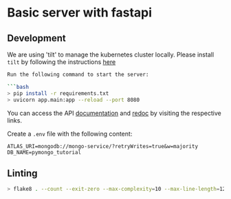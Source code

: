 # Basic server with fastapi

## Development
We are using 'tilt' to manage the kubernetes cluster locally. Please install `tilt` by following the instructions [here](https://docs.tilt.dev/install.html)


```bash
Run the following command to start the server:

```bash
> pip install -r requirements.txt
> uvicorn app.main:app --reload --port 8080
```

You can access the API [documentation](http://localhost:8000/docs) and [redoc](http://localhost:8000/redoc) by visiting the respective links.

Create a `.env` file with the following content:

```
ATLAS_URI=mongodb://mongo-service/?retryWrites=true&w=majority
DB_NAME=pymongo_tutorial
```

## Linting

```bash
> flake8 . --count --exit-zero --max-complexity=10 --max-line-length=127 --statistics
```
